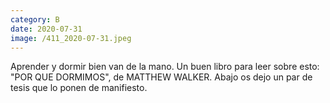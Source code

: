 ```yaml
--- 
category: B 
date: 2020-07-31 
image: /411_2020-07-31.jpeg 
--- 
```


Aprender y dormir bien van de la mano. Un buen libro para leer sobre esto: "POR QUE DORMIMOS", de MATTHEW WALKER. Abajo os dejo un par de tesis que lo ponen de manifiesto.